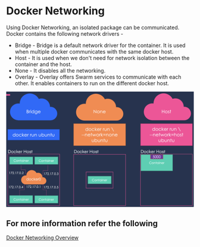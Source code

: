 # Docker Networking
Using Docker Networking, an isolated package can be communicated. Docker contains the following network drivers -

- Bridge - Bridge is a default network driver for the container. It is used when multiple docker communicates with the same docker host.
- Host - It is used when we don't need for network isolation between the container and the host.
- None - It disables all the networking.
- Overlay - Overlay offers Swarm services to communicate with each other. It enables containers to run on the different docker host.

![](Images/docker20.png)

## For more information refer the following

[Docker Networking Overview](https://docs.docker.com/network/)